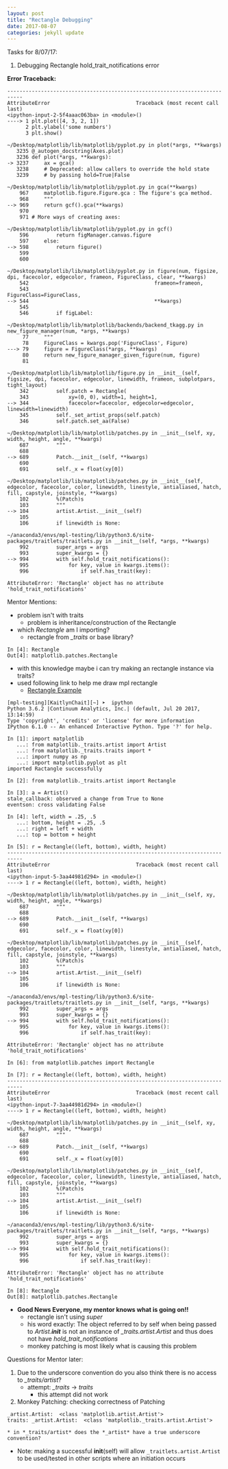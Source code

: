 ```yaml
---
layout: post
title: "Rectangle Debugging"
date: 2017-08-07
categories: jekyll update
---
```


Tasks for 8/07/17:
1. Debugging Rectangle hold_trait_notifications error

**Error Traceback:**
~~~
---------------------------------------------------------------------------
AttributeError                            Traceback (most recent call last)
<ipython-input-2-5f4aaac063ba> in <module>()
----> 1 plt.plot([4, 3, 2, 1])
      2 plt.ylabel('some numbers')
      3 plt.show()

~/Desktop/matplotlib/lib/matplotlib/pyplot.py in plot(*args, **kwargs)
   3235 @_autogen_docstring(Axes.plot)
   3236 def plot(*args, **kwargs):
-> 3237     ax = gca()
   3238     # Deprecated: allow callers to override the hold state
   3239     # by passing hold=True|False

~/Desktop/matplotlib/lib/matplotlib/pyplot.py in gca(**kwargs)
    967     matplotlib.figure.Figure.gca : The figure's gca method.
    968     """
--> 969     return gcf().gca(**kwargs)
    970
    971 # More ways of creating axes:

~/Desktop/matplotlib/lib/matplotlib/pyplot.py in gcf()
    596         return figManager.canvas.figure
    597     else:
--> 598         return figure()
    599
    600

~/Desktop/matplotlib/lib/matplotlib/pyplot.py in figure(num, figsize, dpi, facecolor, edgecolor, frameon, FigureClass, clear, **kwargs)
    542                                         frameon=frameon,
    543                                         FigureClass=FigureClass,
--> 544                                         **kwargs)
    545
    546         if figLabel:

~/Desktop/matplotlib/lib/matplotlib/backends/backend_tkagg.py in new_figure_manager(num, *args, **kwargs)
     77     """
     78     FigureClass = kwargs.pop('FigureClass', Figure)
---> 79     figure = FigureClass(*args, **kwargs)
     80     return new_figure_manager_given_figure(num, figure)
     81

~/Desktop/matplotlib/lib/matplotlib/figure.py in __init__(self, figsize, dpi, facecolor, edgecolor, linewidth, frameon, subplotpars, tight_layout)
    342         self.patch = Rectangle(
    343             xy=(0, 0), width=1, height=1,
--> 344             facecolor=facecolor, edgecolor=edgecolor, linewidth=linewidth)
    345         self._set_artist_props(self.patch)
    346         self.patch.set_aa(False)

~/Desktop/matplotlib/lib/matplotlib/patches.py in __init__(self, xy, width, height, angle, **kwargs)
    687         """
    688
--> 689         Patch.__init__(self, **kwargs)
    690
    691         self._x = float(xy[0])

~/Desktop/matplotlib/lib/matplotlib/patches.py in __init__(self, edgecolor, facecolor, color, linewidth, linestyle, antialiased, hatch, fill, capstyle, joinstyle, **kwargs)
    102         %(Patch)s
    103         """
--> 104         artist.Artist.__init__(self)
    105
    106         if linewidth is None:

~/anaconda3/envs/mpl-testing/lib/python3.6/site-packages/traitlets/traitlets.py in __init__(self, *args, **kwargs)
    992         super_args = args
    993         super_kwargs = {}
--> 994         with self.hold_trait_notifications():
    995             for key, value in kwargs.items():
    996                 if self.has_trait(key):

AttributeError: 'Rectangle' object has no attribute 'hold_trait_notifications'
~~~

Mentor Mentions:
* problem isn't with traits
    * problem is inheritance/construction of the Rectangle
* which *Rectangle* am I importing?
    * rectangle from *_traits* or base library?

~~~
In [4]: Rectangle
Out[4]: matplotlib.patches.Rectangle
~~~

* with this knowledge maybe i can try making an rectangle instance via traits?
* used following link to help me draw mpl rectangle
    * [Rectangle Example][rex]

~~~
[mpl-testing][KaitlynChait][~] ➤  ipython
Python 3.6.2 |Continuum Analytics, Inc.| (default, Jul 20 2017, 13:14:59)
Type 'copyright', 'credits' or 'license' for more information
IPython 6.1.0 -- An enhanced Interactive Python. Type '?' for help.

In [1]: import matplotlib
   ...: from matplotlib._traits.artist import Artist
   ...: from matplotlib._traits.traits import *
   ...: import numpy as np
   ...: import matplotlib.pyplot as plt
imported Ractangle successfully

In [2]: from matplotlib._traits.artist import Rectangle

In [3]: a = Artist()
stale_callback: observed a change from True to None
eventson: cross validating False

In [4]: left, width = .25, .5
   ...: bottom, height = .25, .5
   ...: right = left + width
   ...: top = bottom + height

In [5]: r = Rectangle((left, bottom), width, height)
---------------------------------------------------------------------------
AttributeError                            Traceback (most recent call last)
<ipython-input-5-3aa44981d294> in <module>()
----> 1 r = Rectangle((left, bottom), width, height)

~/Desktop/matplotlib/lib/matplotlib/patches.py in __init__(self, xy, width, height, angle, **kwargs)
    687         """
    688
--> 689         Patch.__init__(self, **kwargs)
    690
    691         self._x = float(xy[0])

~/Desktop/matplotlib/lib/matplotlib/patches.py in __init__(self, edgecolor, facecolor, color, linewidth, linestyle, antialiased, hatch, fill, capstyle, joinstyle, **kwargs)
    102         %(Patch)s
    103         """
--> 104         artist.Artist.__init__(self)
    105
    106         if linewidth is None:

~/anaconda3/envs/mpl-testing/lib/python3.6/site-packages/traitlets/traitlets.py in __init__(self, *args, **kwargs)
    992         super_args = args
    993         super_kwargs = {}
--> 994         with self.hold_trait_notifications():
    995             for key, value in kwargs.items():
    996                 if self.has_trait(key):

AttributeError: 'Rectangle' object has no attribute 'hold_trait_notifications'
~~~

~~~
In [6]: from matplotlib.patches import Rectangle

In [7]: r = Rectangle((left, bottom), width, height)
---------------------------------------------------------------------------
AttributeError                            Traceback (most recent call last)
<ipython-input-7-3aa44981d294> in <module>()
----> 1 r = Rectangle((left, bottom), width, height)

~/Desktop/matplotlib/lib/matplotlib/patches.py in __init__(self, xy, width, height, angle, **kwargs)
    687         """
    688
--> 689         Patch.__init__(self, **kwargs)
    690
    691         self._x = float(xy[0])

~/Desktop/matplotlib/lib/matplotlib/patches.py in __init__(self, edgecolor, facecolor, color, linewidth, linestyle, antialiased, hatch, fill, capstyle, joinstyle, **kwargs)
    102         %(Patch)s
    103         """
--> 104         artist.Artist.__init__(self)
    105
    106         if linewidth is None:

~/anaconda3/envs/mpl-testing/lib/python3.6/site-packages/traitlets/traitlets.py in __init__(self, *args, **kwargs)
    992         super_args = args
    993         super_kwargs = {}
--> 994         with self.hold_trait_notifications():
    995             for key, value in kwargs.items():
    996                 if self.has_trait(key):

AttributeError: 'Rectangle' object has no attribute 'hold_trait_notifications'

In [8]: Rectangle
Out[8]: matplotlib.patches.Rectangle
~~~

* **Good News Everyone, my mentor knows what is going on!!**
    * rectangle isn't using *super*
    * his word exactly: The object referred to by self when being passed to *Artist.__init__* is not an instance of *_traits.artist.Artist* and thus does not have *hold_trait_notifications*
    * monkey patching is most likely what is causing this problem

Questions for Mentor later:
1. Due to the underscore convention do you also think there is no access to *_traits/artist*?
    * attempt: *_traits* -> *traits*
        * this attempt did not work
2. Monkey Patching: checking correctness of Patching
~~~
_artist.Artist:  <class 'matplotlib.artist.Artist'>
traits: _artist.Artist:  <class 'matplotlib._traits.artist.Artist'>
~~~
    * in *_traits/artist* does the *_artist* have a true underscore convention?
* Note: making a successful __init__(self) will allow `_traitlets.artist.Artist` to be used/tested in other scripts where an initiation occurs



[rex]:https://matplotlib.org/devdocs/gallery/pyplots/text_layout.html#sphx-glr-gallery-pyplots-text-layout-py

